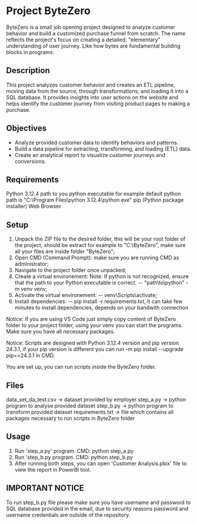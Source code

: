 # Project ByteZero
ByteZero is a small job opening project designed to analyze customer behavior and build a customized purchase funnel from scratch. The name reflects the project's focus on creating a detailed, "elementary" understanding of user journey. Like how bytes are fundamental building blocks in programs.

## Description
This project analyzes customer behavior and creates an ETL pipeline, moving data from the source, through transformations, and loading it into a SQL database. It provides insights into user actions on the website and helps identify the customer journey from visiting product pages to making a purchase.

## Objectives
- Analyze provided customer data to identify behaviors and patterns.
- Build a data pipeline for extracting, transforming, and loading (ETL) data.
- Create an analytical report to visualize customer journeys and conversions.

## Requirements
Python 3.12.4
path to you python executable for example default python path is "C:\Program Files\python 3.12.4\python.exe"
pip (Python package installer)
Web Browser

## Setup
1. Unpack the ZIP file to the desired folder, this will be your root folder of the project, should be extract for example to "C:\ByteZero", make sure all your files are inside folder "ByteZero";
2. Open CMD (Command Prompt): make sure you are running CMD as administrator;
3. Navigate to the project folder once unpacked;
3. Create a virtual environement: Note: If python is not recognized, ensure that the path to your Python executable is correct.
-- "path\to\python" -m venv venv;
4. Activate the virtual environement:
-- venv\Scripts\activate;
5. Install dependencies:
-- pip install -r requirements.txt, it can take few minutes to install dependencies, depends on your bandwith connection

Notice: If you are using VS Code just simply copy content of ByteZero folder to your project folder, using your venv you can start the programs. Make sure you have all necessary packages.

Notice: Scripts are designed with Python 3.12.4 version and pip version 24.3.1, if your pip version is different you can run -m pip install --upgrade pip==24.3.1 in CMD.

You are set up, you can run scripts inside the ByteZero folder.

## Files
data_set_da_test.csv -> dataset provided by employer
step_a.py -> python program to analyse provided dataset
step_b.py -> python program to transform provided dataset
requirements.txt -> file which contains all packages necessary to run scripts in ByteZero folder

## Usage
1. Run 'step_a.py' program. CMD: python step_a.py
2. Run 'step_b.py program. CMD: python step_b.py
3. After running both steps, you can open 'Customer Analysis.pbix' file to view the report in PowerBI tool. 

## IMPORTANT NOTICE
To run step_b.py file please make sure you have username and password to SQL database provided in the email, due to security reasons password and username credentials are outside of the repository.
